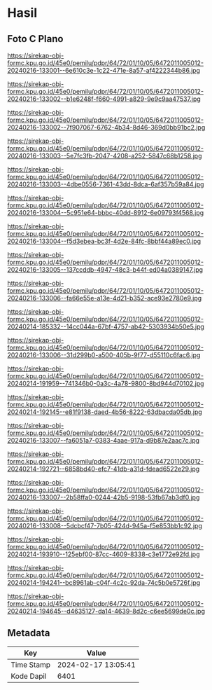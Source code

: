 # Hasil

## Foto C Plano

https://sirekap-obj-formc.kpu.go.id/45e0/pemilu/pdpr/64/72/01/10/05/6472011005012-20240216-133001--6e610c3e-1c22-471e-8a57-af4222344b86.jpg

https://sirekap-obj-formc.kpu.go.id/45e0/pemilu/pdpr/64/72/01/10/05/6472011005012-20240216-133002--b1e6248f-f660-4991-a829-9e9c9aa47537.jpg

https://sirekap-obj-formc.kpu.go.id/45e0/pemilu/pdpr/64/72/01/10/05/6472011005012-20240216-133002--7f907067-6762-4b34-8d46-369d0bb91bc2.jpg

https://sirekap-obj-formc.kpu.go.id/45e0/pemilu/pdpr/64/72/01/10/05/6472011005012-20240216-133003--5e7fc3fb-2047-4208-a252-5847c68b1258.jpg

https://sirekap-obj-formc.kpu.go.id/45e0/pemilu/pdpr/64/72/01/10/05/6472011005012-20240216-133003--4dbe0556-7361-43dd-8dca-6af357b59a84.jpg

https://sirekap-obj-formc.kpu.go.id/45e0/pemilu/pdpr/64/72/01/10/05/6472011005012-20240216-133004--5c951e64-bbbc-40dd-8912-6e09793f4568.jpg

https://sirekap-obj-formc.kpu.go.id/45e0/pemilu/pdpr/64/72/01/10/05/6472011005012-20240216-133004--f5d3ebea-bc3f-4d2e-84fc-8bbf44a89ec0.jpg

https://sirekap-obj-formc.kpu.go.id/45e0/pemilu/pdpr/64/72/01/10/05/6472011005012-20240216-133005--137ccddb-4947-48c3-b44f-ed04a0389147.jpg

https://sirekap-obj-formc.kpu.go.id/45e0/pemilu/pdpr/64/72/01/10/05/6472011005012-20240216-133006--fa66e55e-a13e-4d21-b352-ace93e2780e9.jpg

https://sirekap-obj-formc.kpu.go.id/45e0/pemilu/pdpr/64/72/01/10/05/6472011005012-20240214-185332--14cc044a-67bf-4757-ab42-5303934b50e5.jpg

https://sirekap-obj-formc.kpu.go.id/45e0/pemilu/pdpr/64/72/01/10/05/6472011005012-20240216-133006--31d299b0-a500-405b-9f77-d55110c6fac6.jpg

https://sirekap-obj-formc.kpu.go.id/45e0/pemilu/pdpr/64/72/01/10/05/6472011005012-20240214-191959--741346b0-0a3c-4a78-9800-8bd944d70102.jpg

https://sirekap-obj-formc.kpu.go.id/45e0/pemilu/pdpr/64/72/01/10/05/6472011005012-20240214-192145--e81f9138-daed-4b56-8222-63dbacda05db.jpg

https://sirekap-obj-formc.kpu.go.id/45e0/pemilu/pdpr/64/72/01/10/05/6472011005012-20240216-133007--fa6051a7-0383-4aae-917a-d9b87e2aac7c.jpg

https://sirekap-obj-formc.kpu.go.id/45e0/pemilu/pdpr/64/72/01/10/05/6472011005012-20240214-192721--6858bd40-efc7-41db-a31d-fdead6522e29.jpg

https://sirekap-obj-formc.kpu.go.id/45e0/pemilu/pdpr/64/72/01/10/05/6472011005012-20240216-133007--2b58ffa0-0244-42b5-9198-53fb67ab3df0.jpg

https://sirekap-obj-formc.kpu.go.id/45e0/pemilu/pdpr/64/72/01/10/05/6472011005012-20240216-133008--5dcbcf47-7b05-424d-945a-f5e853bb1c92.jpg

https://sirekap-obj-formc.kpu.go.id/45e0/pemilu/pdpr/64/72/01/10/05/6472011005012-20240214-193910--125ebf00-87cc-4609-8338-c3e1772e92fd.jpg

https://sirekap-obj-formc.kpu.go.id/45e0/pemilu/pdpr/64/72/01/10/05/6472011005012-20240214-194241--bc8961ab-c04f-4c2c-92da-74c5b0e5726f.jpg

https://sirekap-obj-formc.kpu.go.id/45e0/pemilu/pdpr/64/72/01/10/05/6472011005012-20240214-194645--d4635127-da14-4639-8d2c-c6ee5699de0c.jpg


## Metadata

| Key        | Value               |
| ---------- | ------------------- |
| Time Stamp | 2024-02-17 13:05:41 |
| Kode Dapil | 6401                |



